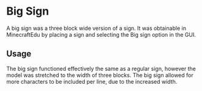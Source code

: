 # Big Sign
A big sign was a three block wide version of a sign. It was obtainable in MinecraftEdu by placing a sign and selecting the Big sign option in the GUI.

## Usage
The big sign functioned effectively the same as a regular sign, however the model was stretched to the width of three blocks. The big sign allowed for more characters to be included per line, due to the increased width. 


